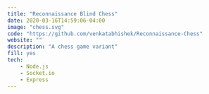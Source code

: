 ```yaml
---
title: "Reconnaissance Blind Chess"
date: 2020-03-16T14:59:06-04:00
image: "chess.svg"
code: "https://github.com/venkatabhishek/Reconnaissance-Chess"
website: ""
description: "A chess game variant"
fill: yes
tech:
    - Node.js
    - Socket.io
    - Express
---
```


